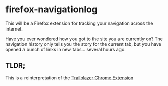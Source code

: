 # firefox-navigationlog

This will be a Firefox extension for tracking your navigation across the internet.

Have you ever wondered how you got to the site you are currently on? The navigation history only tells you the story for the current tab, but you have opened a bunch of links in new tabs... several hours ago.

## TLDR;

This is a reinterpretation of the [Trailblazer Chrome Extension](https://github.com/twingl/trailblazer-extension)